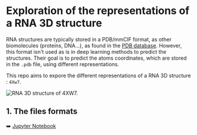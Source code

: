 # Exploration of the representations of a RNA 3D structure

RNA structures are typically stored in a PDB/mmCIF format, as other biomolecules (proteins, DNA...), as found in the [PDB database](https://www.rcsb.org/). However, this format isn't used as is in deep learning methods to predict the structures. Their goal is to predict the atoms coordinates, which are stored in the ``.pdb`` file, using different representations. 

This repo aims to expore the different representations of a RNA 3D structure : ``4Xw7``.

![RNA 3D structure of 4XW7.](4Xw7.gif)

## 1. The files formats 

➡️ [Jupyter Notebook](./1.%20Files%20formats.ipynb)